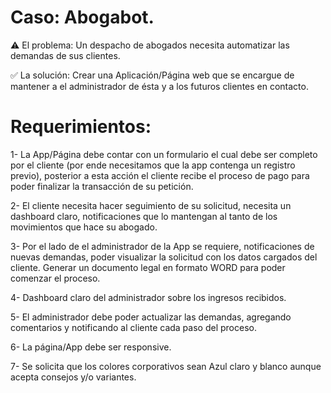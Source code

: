 # Caso: Abogabot.

⚠ El problema: Un despacho de abogados necesita automatizar las demandas de sus clientes.

✅ La solución: Crear una Aplicación/Página web que se encargue de mantener a el administrador de ésta y a los futuros clientes en contacto.


# Requerimientos: 

1- La App/Página debe contar con un formulario el cual debe ser completo por el cliente (por ende necesitamos que la app contenga un registro previo), posterior a esta acción el cliente recibe el proceso de pago para poder finalizar la transacción de su petición.

2- El cliente necesita hacer seguimiento de su solicitud, necesita un dashboard claro, notificaciones que lo mantengan al tanto de los movimientos que hace su abogado.

3- Por el lado de el administrador de la App se requiere, notificaciones de nuevas demandas, poder visualizar la solicitud con los datos cargados del cliente. Generar un documento legal en formato WORD para poder comenzar el proceso.

4- Dashboard claro del administrador sobre los ingresos recibidos.

5- El administrador debe poder actualizar las demandas, agregando comentarios y notificando al cliente cada paso del proceso.

6- La página/App debe ser responsive.

7- Se solicita que los colores corporativos sean Azul claro y blanco aunque acepta consejos y/o variantes.

